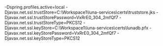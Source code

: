 -Dspring.profiles.active=local
-Djavax.net.ssl.trustStore=C:\Workspace1\luna-services\certs\truststore.jks
-Djavax.net.ssl.trustStorePassword=VxRrE0_304_2mfQf7
-Djavax.net.ssl.trustStoreType=PKCS12
-Djavax.net.ssl.keyStore=C:\Workspace1\luna-services\certs\lunadb.pfx
-Djavax.net.ssl.keyStorePassword=VxRrE0_304_2mfQf7
-Djavax.net.ssl.keyStoreType=PKCS12